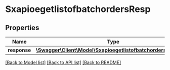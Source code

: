 # SxapioegetlistofbatchordersResp

## Properties
Name | Type | Description | Notes
------------ | ------------- | ------------- | -------------
**response** | [**\Swagger\Client\Model\SxapioegetlistofbatchordersResponse**](SxapioegetlistofbatchordersResponse.md) |  | [optional] 

[[Back to Model list]](../README.md#documentation-for-models) [[Back to API list]](../README.md#documentation-for-api-endpoints) [[Back to README]](../README.md)


